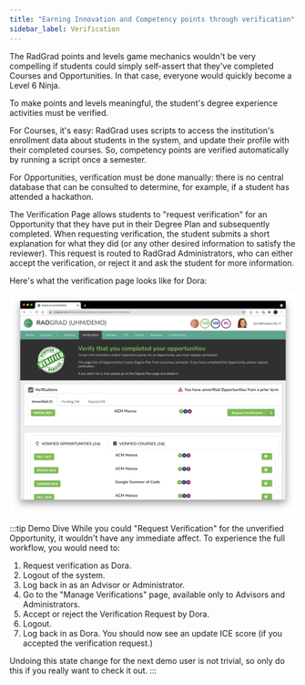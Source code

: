 ```yaml
---
title: "Earning Innovation and Competency points through verification"
sidebar_label: Verification
---
```


The RadGrad points and levels game mechanics wouldn't be very compelling if students could simply self-assert that they've completed Courses and Opportunities. In that case, everyone would quickly become a Level 6 Ninja.

To make points and levels meaningful, the student's degree experience activities must be verified.

For Courses, it's easy: RadGrad uses scripts to access the institution's enrollment data about students in the system, and update their profile with their completed courses. So, competency points are verified automatically by running a script once a semester.

For Opportunities, verification must be done manually: there is no central database that can be consulted to determine, for example, if a student has attended a hackathon.

The Verification Page allows students to "request verification" for an Opportunity that they have put in their Degree Plan and subsequently completed.  When requesting verification, the student submits a short explanation for what they did (or any other desired information to satisfy the reviewer).  This request is routed to RadGrad Administrators, who can either accept the verification, or reject it and ask the student for more information.

Here's what the verification page looks like for Dora:

![](/img/user-guide/demo/verification.png)

:::tip Demo Dive
While you could "Request Verification" for the unverified Opportunity, it wouldn't have any immediate affect.  To experience the full workflow, you would need to:

1. Request verification as Dora.
2. Logout of the system.
3. Log back in as an Advisor or Administrator.
4. Go to the "Manage Verifications" page, available only to Advisors and Administrators.
5. Accept or reject the Verification Request by Dora.
6. Logout.
7. Log back in as Dora. You should now see an update ICE score (if you accepted the verification request.)

Undoing this state change for the next demo user is not trivial, so only do this if you really want to check it out.
:::




